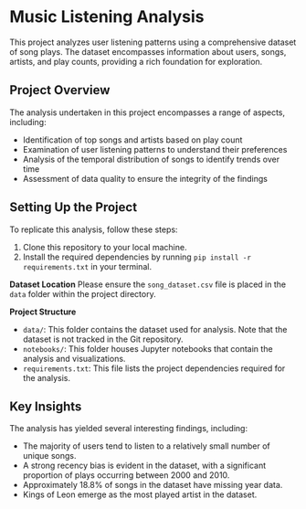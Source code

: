 # Music Listening Analysis

This project analyzes user listening patterns using a comprehensive dataset of song plays. The dataset encompasses information about users, songs, artists, and play counts, providing a rich foundation for exploration.

## Project Overview
The analysis undertaken in this project encompasses a range of aspects, including:
- Identification of top songs and artists based on play count
- Examination of user listening patterns to understand their preferences
- Analysis of the temporal distribution of songs to identify trends over time
- Assessment of data quality to ensure the integrity of the findings

## Setting Up the Project
To replicate this analysis, follow these steps:
1. Clone this repository to your local machine.
2. Install the required dependencies by running `pip install -r requirements.txt` in your terminal.

**Dataset Location**
Please ensure the `song_dataset.csv` file is placed in the `data` folder within the project directory.

**Project Structure**
- `data/`: This folder contains the dataset used for analysis. Note that the dataset is not tracked in the Git repository.
- `notebooks/`: This folder houses Jupyter notebooks that contain the analysis and visualizations.
- `requirements.txt`: This file lists the project dependencies required for the analysis.

## Key Insights
The analysis has yielded several interesting findings, including:
- The majority of users tend to listen to a relatively small number of unique songs.
- A strong recency bias is evident in the dataset, with a significant proportion of plays occurring between 2000 and 2010.
- Approximately 18.8% of songs in the dataset have missing year data.
- Kings of Leon emerge as the most played artist in the dataset.
